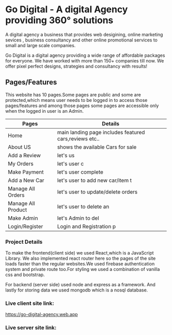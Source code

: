 # Go Digital - A digital Agency providing 360° solutions

A digital agency a business that provides web desigining, online marketing sevices , business consultancy and other online promotional services to small and large scale companies.

Go Digital is a digital agency providing a wide range of affordable packages for everyone. We have worked with more than 150+ companies till now. We offer pixel perfect designs, strategies and consultancy with results!

## Pages/Features
This website has 10 pages.Some pages are public and some are protected,which means user needs to be logged in to access those pages/features and among those pages some pages are accessible only when the logged in user is an Admin.


Pages               | Details
-------------       | -------------
Home                | main landing page includes featured cars,reviews etc..
About US            | shows the available Cars for sale
Add a Review        | let's us
My Orders           | let's user c
Make Payment        | let's user complete
Add a New Car       | let's user to add new car/item t
Manage All Orders   | let's user to update/delete orders
Manage All Product  | let's user to delete an
Make Admin          | let's Admin to del
Login/Register      | Login and Registration p

### Project Details

To make the frontend(client side) we used React,which is a JavaScript Library. We also implemented react router here so the pages of the site loads faster than the regular websites.We used firebase authentication system and private route too.For styling we used a combination of vanilla css and bootstrap.

For backend (server side) used node and express as a framework.
And lastly for storing data we used mongodb which is a nosql database.


### Live client site link:
https://go-digital-agency.web.app

### Live server site link:
